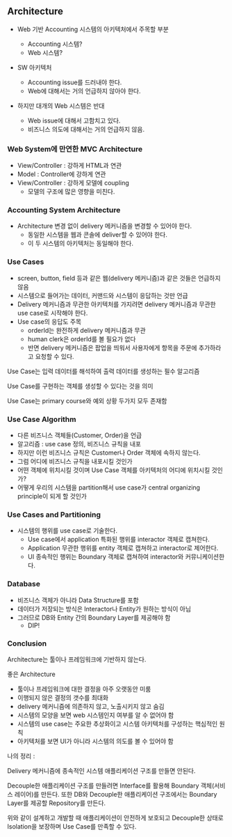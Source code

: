 ## Architecture

- Web 기반 Accounting 시스템의 아키텍처에서 주목할 부분
  - Accounting 시스템?
  - Web 시스템?

- SW 아키텍처
  - Accounting issue를 드러내야 한다.
  - Web에 대해서는 거의 언급하지 않아야 한다.

- 하지만 대개의 Web 시스템은 반대
  - Web issue에 대해서 고함치고 있다.
  - 비즈니스 의도에 대해서는 거의 언급하지 않음.
  
### Web System에 만연한 MVC Architecture

- View/Controller : 강하게 HTML과 연관
- Model : Controller에 강하게 연관
- View/Controller : 강하게 모델에 coupling
  - 모델의 구조에 많은 영향을 미친다. 
  
### Accounting System Architecture

- Architecture 변경 없이 delivery 메커니즘을 변경할 수 있어야 한다.
  - 동일한 시스템을 웹과 콘솔에 deliver할 수 있어야 한다.
  - 이 두 시스템의 아키텍처는 동일해야 한다.
  
### Use Cases

- screen, button, field 등과 같은 웹(delivery 메커니즘)과 같은 것들은
언급하지 않음
- 시스템으로 들어가는 데이터, 커맨드와 시스템이 응답하는 것만 언급
- Delivery 메커니즘과 무관한 아키텍처를 가지려면 delivery 메커니즘과 무관한
use case로 시작해야 한다.
- Use case의 응답도 주목
  - orderId는 완전하게 delivery 메커니즘과 무관
  - human clerk은 orderId를 볼 필요가 없다
  - 반면 delivery 메커니즘은 팝업을 띄워서 사용자에게 항목을 주문에 추가하라고 요청할 수 있다.

Use Case는 입력 데이터를 해석하여 출력 데이터를 생성하는 필수 알고리즘

Use Case를 구현하는 객체를 생성할 수 있다는 것을 의미

Use Case는 primary course와 예외 상황 두가지 모두 존재함

### Use Case Algorithm

- 다른 비즈니스 객체들(Customer, Order)을 언급
- 알고리즘 : use case 정의, 비즈니스 규칙을 내포
- 하지만 이런 비즈니스 규칙은 Customer나 Order 객체에 속하지 않는다.
- 그럼 어디에 비즈니스 규칙을 내포시킬 것인가
- 어떤 객체에 위치시킬 것이며 Use Case 객체를 아키텍처의 어디에 위치시킬 것인가?
- 어떻게 우리의 시스템을 partition해서 use case가 central organizing principle이 되게 할 것인가

### Use Cases and Partitioning

- 시스템의 행위를 use case로 기술한다.
  - Use case에서 application 특화된 행위를 interactor 객체로 캡쳐한다.
  - Application 무관한 행위를 entity 객체로 캡쳐하고 interactor로 제어한다.
  - UI 종속적인 행위는 Boundary 객체로 캡쳐하여 interactor와 커뮤니케이션한다.
  
### Database

- 비즈니스 객체가 아니라 Data Structure를 포함
- 데이터가 저장되는 방식은 Interactor나 Entity가 원하는 방식이 아님
- 그러므로 DB와 Entity 간의 Boundary Layer를 제공해야 함
  - DIP!

### Conclusion

Architecture는 툴이나 프레임워크에 기반하지 않는다.

좋은 Architecture
- 툴이나 프레임워크에 대한 결정을 아주 오랫동안 미룸
- 이행되지 않은 결정의 갯수를 최대화
- delivery 메커니즘에 의존하지 않고, 노출시키지 않고 숨김
- 시스템의 모양을 보면 web 시스템인지 여부를 알 수 없어야 함
- 시스템의 use case는 주요한 추상화이고 시스템 아키텍처를 구성하는 핵심적인 원칙
- 아키텍처를 보면 UI가 아니라 시스템의 의도를 볼 수 있어야 함

나의 정리 : 

Delivery 메커니즘에 종속적인 시스템 애플리케이션 구조를 만들면 안된다.

Decouple한 애플리케이션 구조를 만들려면 Interface를 활용해 Boundary 객체(서비스 레이어)를 만든다.
또한 DB와 Decouple한 애플리케이션 구조에서는 Boundary Layer를 제공할 Repository를 만든다.

위와 같이 설계하고 개발할 때 애플리케이션이 안전하게 보호되고 Decouple한 상태로 Isolation을 보장하며 
Use Case를 만족할 수 있다.